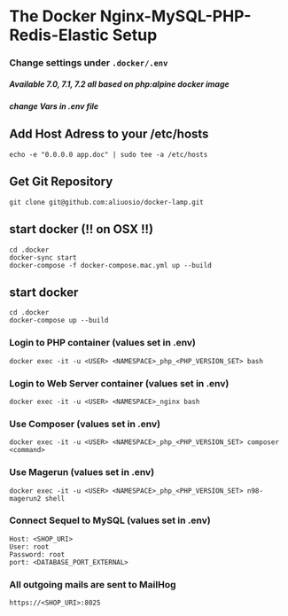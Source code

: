 # The Docker Nginx-MySQL-PHP-Redis-Elastic Setup

### Change settings under ```.docker/.env``` ###
##### Available 7.0, 7.1, 7.2 all based on php:alpine docker image
##### change Vars in .env file

## Add Host Adress to your /etc/hosts
    echo -e "0.0.0.0 app.doc" | sudo tee -a /etc/hosts

## Get Git Repository
    git clone git@github.com:aliuosio/docker-lamp.git

## start docker (!! on OSX !!)
    cd .docker
    docker-sync start
    docker-compose -f docker-compose.mac.yml up --build

## start docker
    cd .docker
    docker-compose up --build
    
### Login to PHP container (values set in .env)
    docker exec -it -u <USER> <NAMESPACE>_php_<PHP_VERSION_SET> bash
    
### Login to Web Server container (values set in .env)
    docker exec -it -u <USER> <NAMESPACE>_nginx bash
    
### Use Composer (values set in .env)
    docker exec -it -u <USER> <NAMESPACE>_php_<PHP_VERSION_SET> composer <command>

    
### Use Magerun (values set in .env)
    docker exec -it -u <USER> <NAMESPACE>_php_<PHP_VERSION_SET> n98-magerun2 shell
    
### Connect Sequel to MySQL (values set in .env)
    Host: <SHOP_URI>
    User: root
    Password: root
    port: <DATABASE_PORT_EXTERNAL>
    
### All outgoing mails are sent to MailHog
    https://<SHOP_URI>:8025
